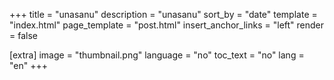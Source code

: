 +++
title = "unasanu"
description = "unasanu"
sort_by = "date"
template = "index.html"
page_template = "post.html"
insert_anchor_links = "left"
render = false

[extra]
image = "thumbnail.png"
language = "no"
toc_text = "no"
lang = "en"
+++